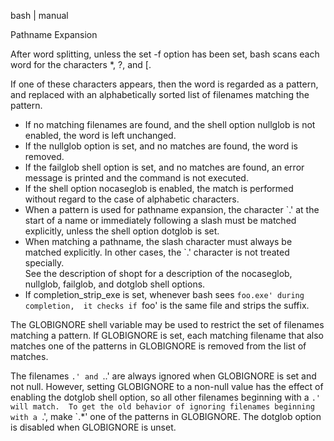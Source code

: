  bash | manual

Pathname Expansion


After word splitting, unless the set -f option has been set, 
bash scans each word for the characters *, ?, and [. 

If one of these characters appears, then the word is regarded as a pattern, 
and replaced with an alphabetically sorted list of filenames matching the pattern. 

* If no matching filenames are found, and the shell option nullglob is not enabled, the word is left unchanged. 
* If the nullglob option is set, and no matches are found, the word is removed. 
* If the failglob shell option is set, and no matches are found, an error message is printed and the command is not executed. 
* If the shell option nocaseglob is enabled, the match is performed without regard to the case of alphabetic characters. 
* When a pattern is used for pathname expansion, the character `.' at the start 
  of a name or immediately following a slash must be matched explicitly, unless the shell option dotglob is set. 
* When matching a pathname, the slash character must always be matched explicitly. 
  In other cases, the `.' character is not treated specially.  
  See the description of shopt for a description of the nocaseglob, nullglob, failglob, and dotglob shell options.
* If completion_strip_exe is set, whenever bash sees `foo.exe' during completion, 
  it checks if `foo' is the same file and strips the suffix.

The GLOBIGNORE shell variable may be used to restrict the set of filenames matching a pattern. 
If GLOBIGNORE is set, each matching filename that also matches one of the patterns in GLOBIGNORE 
is removed from the list of matches. 

The filenames `.' and `..' are always ignored when GLOBIGNORE is set and not null. 
However, setting GLOBIGNORE to a non-null value has the effect of enabling the dotglob shell option, 
so all other filenames beginning with a `.'  will match. 
To get the old behavior of ignoring filenames beginning with a `.', make `.*' one of the patterns in GLOBIGNORE. 
The dotglob option is disabled when GLOBIGNORE is unset.